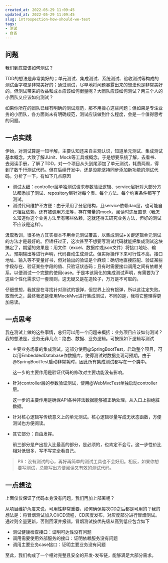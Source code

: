 ```yaml
---
created_at: 2022-05-29 11:09:45
updated_at: 2022-05-29 11:09:45
slug: introspection-how-should-we-test
tags:
- 测试
- 自省
---
```


## 问题

我们到底应该如何测试？

TDD的想法是非常美好的；单元测试、集成测试、系统测试、验收测试等构成的测试金字塔是非常美好的；通过测试，尽早地将问题暴露出来的想法也是非常美好的。但测试带来的收益和成本应该如何衡量呢？大团队应该如何测试？两三个人的小团队又应该如何测试？

如果你所在的团队已经有明确的测试规范，那不用操心这些问题；但如果是专注业务的小团队，各方面尚未有明确规范，测试应该做到什么程度，会是一个值得思考的问题。

<!--more-->

## 一点实践

伊始，对测试算是一知半解，主要认知还来自主观认识，知道单元测试、集成测试基本概念，大致了解JUnit、Mock等工具或概念。于是想要系统了解，去看书、去阅读手册，了解了TDD，对一个项目从头到尾添加了单元测试，耗费两周，得到了数千行测试代码。但在后续开发中，还是没能坚持同步添加新功能的测试代码。分析了一下，有如下几点原因

- 测试太细：controller层单独测试请求参数验证逻辑、service层针对大部分方法都添加了测试、repository层针对每个表、每个方法、每个约束条件都写了测试。
- 测试代码维护不方便：由于采用了分层结构，且service依赖dao层，也可能自己相互依赖，还有被调用方法等，存在带量的mock，阅读时违反直觉（我怎么知道你这个业务方法里有哪些依赖，这就还得去研究业务方法，但好的测试不应该是这样）。

汲取教训，很多地方其实根本不用单元测试覆盖，以集成测试+关键逻辑单元测试的方法才是最好的。但矫枉过正，这次甚至不想要写测试代码就能把集成测试这块搞定了，期望的效果是：用文件（excel、数据库或json文件）将接口地址、输入、预期输出等进行声明，代码自动生成测试。但实际操作下来可行性不高，接口地址、输入等不变量好书，但对输出的验证是个麻烦：确切地直接匹配、验证某些字段存在、验证某些字段的值、只验证状态码；且有时需要接口调用之间有依赖关系，以便测试一个完整的使用case。于是本该简化的集成测试声明，有需要为了这些个性化需求订一套规则，这无疑又是在造轮子，万万是不可取的。

仔细想想，我就是在寻找针对测试的银弹，但世界上没有银弹，所以这注定失败。取而代之，最终我还是使用MockMvc进行集成测试，不同的是，我将它整理得更加易读。

## 一点思考

我在测试上做的这些事情，总归可以用一个问题来概括：业务项目应该如何测试？我的想法是，业务无非几点：路由、数据、业务逻辑。可按照如下逻辑写测试

- 主要业务场景的集成测试，这部分使用@SpringBootTest，启动整个项目，可以用EmbeddedDatabase作数据库，使得测试时数据变现可预期。由于@SpringBootTest启动非常耗时，因此所有集成测试都写在一个类中。

  这一步的主要作用是验证代码的修改对主要功能没有影响。

- 针对controller层的参数验证测试，使用@WebMvcTest单独启动controller层。

  这一步的主要作用是确保API各种非法数据能够被正确处理，从入口上拒绝脏数据。

- 针对核心逻辑写传统意义上的单元测试。核心逻辑尽量写成无状态函数，方便测试也方便阅读。

- 其它部分：自由发挥。

  前三部分是产出投入比最高的部分，是必须的，也肯定不会亏。这一步性价比相对低很多，写不写完全看自己。

> PS：没有测试的心，再好再简单的测试工具也不会好用。相反，如果你想要写测试，总能写出方便阅读又有效的测试代码。

## 一点想法

上面仅仅保证了代码本身没有问题，我们再加上部署呢？

从项目维护角度来说，可用性非常重要，如何确保每次CD之后都是可用的？我的想法是：将冒烟测试加入CI/CD流程，CD灰度发布，对灰度部分进行冒烟测试。通过则全量更新，否则回滚并报错。冒烟测试按优先级从高到低应包含如下

- 测试健康检查接口：证明可达性没有问题
- 调用需要使用外部服务的接口：证明依赖服务没有问题
- 调用主要业务case接口：证明主要业务没有问题

至此，我们构成了一个相对完整且安全的开发-发布链，能够满足大部分需求。

